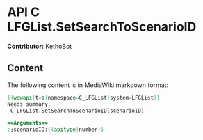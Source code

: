 # API C LFGList.SetSearchToScenarioID

**Contributor:** KethoBot

## Content

The following content is in MediaWiki markdown format:

```mediawiki
{{wowapi|t=a|namespace=C_LFGList|system=LFGList}}
Needs summary.
 C_LFGList.SetSearchToScenarioID(scenarioID)

==Arguments==
:;scenarioID:{{apitype|number}}
```